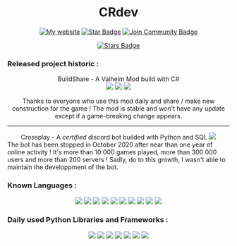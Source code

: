 <h1 align="center">CRdev</h1>
<div align="center">
<a href="https://www.cr-dev.io/"><img src="https://img.shields.io/static/v1?label=&labelColor=505050&message=my website&color=%230076D6&style=flat&logo=google-chrome&logoColor=%230076D6" alt="My website"/></a>
<a href = "https://replit.com/@CRdev"><img src="https://img.shields.io/badge/Repl.it-%230D101E.svg?style=for-the-badge&logo=replit&logoColor=white" alt="Star Badge"/></a>
<a href="https://discord.gg/hpab7EvJgy"><img src="https://img.shields.io/discord/809500320111525959.svg?style=flat&label=Join%20Community&color=7289DA" alt="Join Community Badge"/></a><br>

<a href="https://github.com/CR-crossplay/"><img src="https://img.shields.io/github/stars/CR-crossplay/ValheimMods" alt="Stars Badge"/></a>

</div>

### Released project historic :

<div align = "center">
BuildShare - A Valheim Mod build with C#
<div flex-direction="horizontal">
<a href ="https://www.nexusmods.com/valheim/mods/5"><img src ="https://img.shields.io/badge/-Download Page-blueviolet"/></a>
<a href ="https://www.youtube.com/watch?v=q493o17w2is"><img src ="https://img.shields.io/badge/-Presentation Video-red"/></a>
<a href="https://www.pcgamesn.com/valheim/mods-best"><img src="https://img.shields.io/badge/-9th Best Valheim Mod (PCGamesN)-brightgreen"></a>

</div>

Thanks to everyone who use this mod daily and share / make new construction for the game ! The mod is stable and won't have any update except if a game-breaking change appears.
</div>
<hr>
  <div align = "center">
  Crossplay - A <em>certified</em> discord bot builded with Python and SQL
  <img src="http://crdev.xyz/assets/img/crossplay.png" </img>
  </div>
  The bot has been stopped in October 2020 after near than one year of online activity ! It's more than 10 000 games played, more than 300 000 users and more than 200 servers ! Sadly, do to this growth, I wasn't able to maintain the developpment of the bot.
  </div>

### Known Languages :
<div align="center">
<img src="https://img.shields.io/badge/Python-3776AB?style=for-the-badge&logo=python&logoColor=white"/>

<img src = "https://img.shields.io/badge/json-5E5C5C?style=for-the-badge&logo=json&logoColor=white"/>
<img src = "https://img.shields.io/badge/SQLite-07405E?style=for-the-badge&logo=sqlite&logoColor=white"/>

<img src = "https://img.shields.io/badge/C-00599C?style=for-the-badge&logo=c&logoColor=white"/>
<img src = "https://img.shields.io/badge/C%2B%2B-00599C?style=for-the-badge&logo=c%2B%2B&logoColor=white"/>
<img src = "https://img.shields.io/badge/C%23-239120?style=for-the-badge&logo=c-sharp&logoColor=white"/>
<img src = "https://img.shields.io/badge/Kotlin-0095D5?&style=for-the-badge&logo=kotlin&logoColor=white"/>

<img src = "https://img.shields.io/badge/HTML5-E34F26?style=for-the-badge&logo=html5&logoColor=white"/>
<img src = "https://img.shields.io/badge/CSS3-1572B6?style=for-the-badge&logo=css3&logoColor=white"/>
<img src = "https://img.shields.io/badge/JavaScript-F7DF1E?style=for-the-badge&logo=javascript&logoColor=black"/>



</div>

### Daily used Python Libraries and Frameworks :
<div align = "center">
<img src="https://img.shields.io/badge/Numpy-777BB4?style=for-the-badge&logo=numpy&logoColor=white"/>
<img src = "https://img.shields.io/badge/Pandas-2C2D72?style=for-the-badge&logo=pandas&logoColor=white"/>
<img src = "https://img.shields.io/badge/PyTorch-EE4C2C?style=for-the-badge&logo=PyTorch&logoColor=white"/>
<img src = "https://img.shields.io/badge/TensorFlow-FF6F00?style=for-the-badge&logo=TensorFlow&logoColor=white"/>

<img src = "https://img.shields.io/badge/scikit_learn-F7931E?style=for-the-badge&logo=scikit-learn&logoColor=white"/>
<img src = "https://img.shields.io/badge/Keras-D00000?style=for-the-badge&logo=Keras&logoColor=white"/> 
<img src = "https://img.shields.io/badge/Django-092E20?style=for-the-badge&logo=django&logoColor=white"/>

</div>
